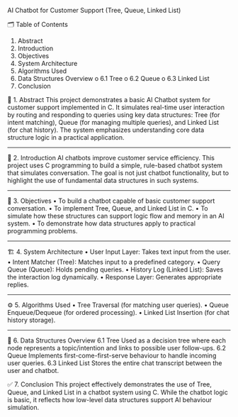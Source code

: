 
AI Chatbot for Customer Support (Tree, Queue, Linked List)


🗂️ Table of Contents
1.	Abstract
2.	Introduction
3.	Objectives
4.	System Architecture
5.	Algorithms Used
6.	Data Structures Overview
o	6.1 Tree
o	6.2 Queue
o	6.3 Linked List
7.	Conclusion




📄 1. Abstract
This project demonstrates a basic AI Chatbot system for customer support implemented in C. It simulates real-time user interaction by routing and responding to queries using key data structures: Tree (for intent matching), Queue (for managing multiple queries), and Linked List (for chat history). The system emphasizes understanding core data structure logic in a practical application.
________________________________________
🧠 2. Introduction
AI chatbots improve customer service efficiency. This project uses C programming to build a simple, rule-based chatbot system that simulates conversation. The goal is not just chatbot functionality, but to highlight the use of fundamental data structures in such systems.
________________________________________
🎯 3. Objectives
•	To build a chatbot capable of basic customer support conversation.
•	To implement Tree, Queue, and Linked List in C.
•	To simulate how these structures can support logic flow and memory in an AI system.
•	To demonstrate how data structures apply to practical programming problems.
________________________________________
🏗️ 4. System Architecture
•	User Input Layer: Takes text input from the user.
•	Intent Matcher (Tree): Matches input to a predefined category.
•	Query Queue (Queue): Holds pending queries.
•	History Log (Linked List): Saves the interaction log dynamically.
•	Response Layer: Generates appropriate replies.
________________________________________
⚙️ 5. Algorithms Used
•	Tree Traversal (for matching user queries).
•	Queue Enqueue/Dequeue (for ordered processing).
•	Linked List Insertion (for chat history storage).
________________________________________
🧩 6. Data Structures Overview
6.1 Tree
Used as a decision tree where each node represents a topic/intention and links to possible user follow-ups.
6.2 Queue
Implements first-come-first-serve behaviour to handle incoming user queries.
6.3 Linked List
Stores the entire chat transcript between the user and chatbot.

✅ 7. Conclusion
This project effectively demonstrates the use of Tree, Queue, and Linked List in a chatbot system using C. While the chatbot logic is basic, it reflects how low-level data structures support AI behaviour simulation.


